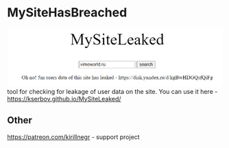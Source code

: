 # MySiteHasBreached
![image1](https://github.com/Kserbov/MySiteHasBreached/blob/main/images/image1.jpg)
  tool for checking for leakage of user data on the site. You can use it here - https://kserbov.github.io/MySiteLeaked/
## Other
https://patreon.com/kirillnegr - support project
